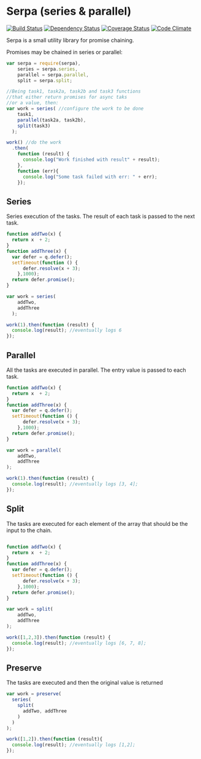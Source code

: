 Serpa (series & parallel)
=====
[![Build Status](https://travis-ci.org/AdesisNetlife/serpa.png?branch=master)](https://travis-ci.org/AdesisNetlife/serpa) [![Dependency Status](https://gemnasium.com/AdesisNetlife/serpa.png)](https://gemnasium.com/AdesisNetlife/serpa)
[![Coverage Status](https://coveralls.io/repos/AdesisNetlife/serpa/badge.png?branch=master)](https://coveralls.io/r/AdesisNetlife/serpa?branch=master)
[![Code Climate](https://codeclimate.com/github/AdesisNetlife/serpa.png)](https://codeclimate.com/github/AdesisNetlife/serpa)

Serpa is a small utility library for promise chaining.

Promises may be chained in series or parallel:

```js
var serpa = require(serpa),
    series = serpa.series,
    parallel = serpa.parallel,
    split = serpa.split;

//Being task1, task2a, task2b and task3 functions
//that either return promises for async taks
//or a value, then:
var work = series( //configure the work to be done
    task1,
    parallel(task2a, task2b),
    split(task3)
  );

work() //do the work
  .then(
    function (result) {
      console.log("Work finished with result" + result);
    },
    function (err){
      console.log("Some task failed with err: " + err);
    });
```

## Series
Series execution of the tasks.
The result of each task is passed to the next task.

```js
function addTwo(x) {
  return x  + 2;
}
function addThree(x) {
  var defer = q.defer();
  setTimeout(function () {
      defer.resolve(x + 3);
    },1000);
  return defer.promise();
}

var work = series(
    addTwo,
    addThree
  );

work(1).then(function (result) {
  console.log(result); //eventually logs 6
});

```

## Parallel
All the tasks are executed in parallel. The entry value is passed to each task.

```js
function addTwo(x) {
  return x  + 2;
}
function addThree(x) {
  var defer = q.defer();
  setTimeout(function () {
      defer.resolve(x + 3);
    },1000);
  return defer.promise();
}

var work = parallel(
    addTwo,
    addThree
);

work(1).then(function (result) {
  console.log(result); //eventually logs [3, 4];
});

```

## Split
The tasks are executed for each element of the array that should be the input to the chain.

```js

function addTwo(x) {
  return x  + 2;
}
function addThree(x) {
  var defer = q.defer();
  setTimeout(function () {
      defer.resolve(x + 3);
    },1000);
  return defer.promise();
}

var work = split(
    addTwo,
    addThree
);

work([1,2,3]).then(function (result) {
  console.log(result); //eventually logs [6, 7, 8];
});

```


## Preserve
The tasks are executed and then the original value is returned

```js
var work = preserve(
  series(
    split(
      addTwo, addThree
    )
  )
);

work([1,2]).then(function (result){
  console.log(result); //eventually logs [1,2];
});
```
